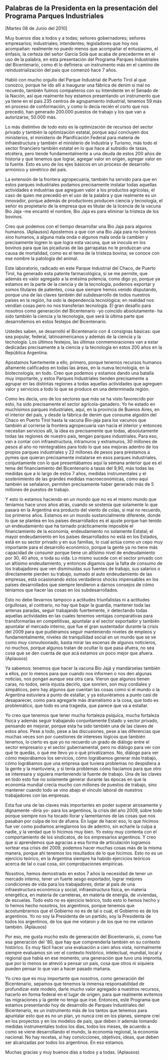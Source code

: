 Palabras de la Presidenta en la presentación del Programa Parques Industriales
------------------------------------------------------------------------------

[Martes 08 de Junio del 2010]

Muy buenos días a todos y a todas; señores gobernadores; señores
empresarios; industriales; intendentes; legisladores que hoy nos
acompañan: realmente no puedo menos que acompañar el entusiasmo, el
énfasis, la certeza del señor García Solá que acaba de precederme en el
uso de la palabra, en esta presentación del Programa Parques
Industriales del Bicentenario, como él lo definiera: un instrumento más
en el camino de reindustrialización del país que comenzó hace 7 años.

Habló con mucho orgullo del Parque Industrial de Puerto Tirol al que
conozco, porque he ido allí a inaugurar una fábrica de denim si mal no
recuerdo, también fuimos compañeros con su Intendente en el Senado de la
Nación, así que realmente hoy estamos presentando un instrumento que ya
tiene en el país 235 centros de agrupamiento industrial, tenemos 59 más
en proceso de conformación, y como lo decía recién el corto que nos
precedió, han generado 200.000 puestos de trabajo y los que van a
autorizarse, 50.000 más.

Lo más distintivo de todo esto es la optimización de recursos del sector
privado y también la optimización estatal, porque aquí concluyen dos
ministerios, el ministerio de Planificación Federal para materia de
infraestructura y también el ministerio de Industria y Turismo, más todo
el sector financiero también estatal en lo que hace al subsidio de
tasas, etcétera, pero tiende fundamentalmente a una deuda de estos 200
años de historia y que tenemos que lograr, agregar valor en origen,
agregar valor en la fuente. Esto es uno de los ejes básicos en un
proceso de desarrollo armónico y simétrico del país.

La extensión de la frontera agropecuaria, también ha servido para que en
estos parques industriales podamos precisamente instalar todas aquellas
actividades e industrias que agreguen valor a los productos agrícolas,
el caso de quien me precedió en el uso de la palabra y que realmente es
un innovador, porque además de productores producen ciencia y
tecnología, el señor es propietario de la empresa que es titular de la
licencia de la vacuna Bio Jaja -me encantó el nombre, Bio Jaja es para
eliminar la tristeza de los bovinos.

Creo que podemos con el tiempo desarrollar una Bio Jaja para algunos
humanos. (Aplausos) Apostemos a que con una Bio Jaja para no bovinos
sino humanos, a alguna mala onda o algunos mala onda la cambien y
precisamente logren lo que logra esta vacuna, que se inocula en los
bovinos para que las picaduras de las garrapatas no le produzcan una
causa de mortalidad, como es el tema de la tristeza bovina; se conoce
con ese nombre la patología del animal.

Este laboratorio, radicado en este Parque Industrial del Chaco, de
Puerto Tirol, ha generado esta patente farmacológica, si se me permite,
que además es valor agregado a la enésima potencia, como digo yo, porque
ya estamos en la parte de la ciencia y de la tecnología, podemos
exportar y somos titulares de patentes, cosa que siempre hemos venido
disputando, porque una de las claves también del subdesarrollo de todos
nuestros países en la región, ha sido la dependencia tecnológica; en
realidad nos vendían cosas pero no nos transferían tecnología. El gran
desafío para nosotros como generación del Bicentenario -yo coincido
absolutamente- ha sido también la ciencia y la tecnología, que será la
última parte que desarrollemos en estos festejos del Bicentenario.

Ustedes saben, se desarrolló el Bicentenario con 4 consignas básicas:
que sea popular, federal, latinoamericanos y además de la ciencia y la
tecnología. Los últimos festejos, las últimas conmemoraciones van a
estar dedicadas precisamente a la ciencia y la tecnología en estos 200
años en la República Argentina.

Apostamos fuertemente a ello, primero, porque tenemos recursos humanos
altamente calificados en todas las áreas, en la nueva tecnología, en la
biotecnología, en todo. Creo que podemos y estamos dando una batalla muy
importante, y estos Parques Industriales tienden precisamente a agrupar
en las distintas regiones a todas aquellas actividades que agreguen
valor y servicios a todo lo que se produce en una determinada región.

Como les decía, uno de los sectores que más se ha visto favorecido por
esto, ha sido precisamente el sector agrícola-ganadero. Yo he estado en
muchísimos parques industriales, aquí, en la provincia de Buenos Aires,
en el interior del país, y desde la fábrica de denim que consume algodón
del Chaco en Puerto Tirol hasta la vacuna Bio-jaja para los vacunos que
también al correrse la frontera agropecuaria van hacia el interior y
entonces necesitan servicios allí, la idea es precisamente que todas,
absolutamente todas las regiones de nuestro país, tengan parques
industriales. Para eso, van a contar con infraestructura, intramuros y
extramuros, 30 millones de pesos al año no reintegrables para todo lo
que sea mejoras adentro de los propios parques industriales y 22
millones de pesos para préstamos a pymes que quieran precisamente
instalarse en esos parques industriales, conjuntamente con lo que
presentábamos aquí la semana anterior que es el tema del financiamiento
del Bicentenario a tasas del 9,90, más todas las medidas que a lo largo
de estos 7 años, medidas instrumentales y el sostenimiento de las
grandes medidas macroeconómicas, como aquí también se señalaron,
permiten precisamente haber generado más de 5 millones de puestos de
trabajo.

Y esto lo estamos haciendo en un mundo que no es el mismo mundo que
teníamos hace unos años atrás, cuando se sostenía que solamente lo que
pasara en la Argentina era producto del viento de colas, si mal no
recuerdo, los primeros años. Estamos en un mundo sustancialmente
diferente, donde lo que se plantea en los países desarrollados es el
ajuste porque han tenido un endeudamiento que ha tornado prácticamente
imposible el financiamiento de la economía, endeudamiento no solamente
Estatal; el mayor endeudamiento en los países desarrollados no está en
los Estados, está en su sector privado y en sus familias, lo cual actúa
como un cepo muy importante para el desarrollo económico, porque la
gente ya no tiene más capacidad de consumir porque tiene un altísimo
nivel de endeudamiento por 30, 40 años, o toda su vida. Lo mismo sucede
con el sector privado con un altísimo endeudamiento, y entonces digamos
que la falta de consumo de los trabajadores que ven disminuidas sus
fuentes de trabajo, sus salarios o directamente pierden su trabajo,
sumado al auto endeudamiento de las empresas, está ocasionando estos
verdaderos shocks impensables en los países desarrollados que siempre
tendieron a darnos consejos de cómo teníamos que hacer las cosas en los
subdesarrollados.

Esto no debe llevarnos tampoco a actitudes triunfalistas ni a actitudes
orgullosas, al contrario, no hay que bajar la guardia, mantener toda las
antenas paradas, seguir trabajando fuertemente, ir detectando todas
aquellas actividades en las cuales tenemos ventajas comparativas para
transformarlas en competitivas, apuntalar a el sector exportador y
también apuntalar el mercado interno, que fue el gran sustentador
durante la crisis del 2009 para que pudiéramos seguir manteniendo
niveles de empleos y fundamentalmente, niveles de tranquilidad social en
un mundo que se ve como muy convulsionado, basta mirar las escenas de
algunos noticieros, no muchos, porque algunos tratan de ocultar lo que
pasa afuera, no sea cosa que se den cuenta de que acá estamos un poco
mejor que afuera. (Aplausos)

Ya sabemos: tenemos que hacer la vacuna Bio Jajá y mandárselas también a
ellos, por lo menos para que cuando nos informen o nos den algunas
noticias, nos pongan aunque sea otra cara. Vieron que algunos tienen
caras, no todos, sería injusta decirlo, que sonríen, son muy cordiales y
simpáticos, pero hay algunos que cuentan las cosas como si el mundo o la
Argentina estuviera a punto de estallar, y ya estuviéramos a punto casi
de desaparecer, como para agregarle más dramatismo a la cosa, que todo
es problemático, que todo es una tragedia, que parece que va a estallar.

Yo creo que tenemos que tener mucha fortaleza psíquica, mucha fortaleza
física y además seguir trabajando conjuntamente Estado y sector privado,
pensando en mejorar, porque esta ha sido también una de las claves de
estos años. Pese a todo, pese a las discusiones, pese a las diferencias
que muchas veces son por cuestiones de intereses lógicos que también
tenemos, lo cierto es que yo no recuerdo un grado de diálogo entre el
sector empresario y el sector gubernamental, pero no diálogo para ver
con qué te quedás, o qué me llevo yo o qué privatizamos. No, diálogo
para ver cómo mejorábamos los servicios, cómo lográbamos generar más
trabajo, cómo lográbamos que una empresa que tuviera problemas no
despidiera a la gente y la mantuviera, y si tenía problemas cómo
hacíamos para que otro se interesara y siguiera manteniendo la fuente de
trabajo. Una de las claves en todo esto fue no solamente generar durante
las épocas en que la economía mundial crecía mucho con millones de
puestos de trabajo, sino mantener cuando todo se vino abajo el vínculo
laboral de nuestros trabajadores con las empresas.

Esta fue una de las claves más importantes en poder superar airosamente
y dignamente -diría yo- para los argentinos, la crisis del año 2009,
sobre todo porque siempre nos ha tocado llorar y lamentarnos de las
cosas que nos pasaban por culpa de los de afuera. En lugar de hacer eso,
lo que hicimos fue ver como podíamos arreglarnos los de adentro, sin
echarle la culpa a nadie, y la verdad que lo hicimos muy bien. Yo estoy
muy contenta con el comportamiento de los sindicatos, de los empresarios
argentinos. Y creo que si aprendemos que agracias a esa forma de
articulación logramos sortear esa crisis del 2009, podemos hacer muchas
cosas más de la misma manera, porque ahí tenemos los resultados de lo
que hicimos. Esto no es un ejercicio teórico, en la Argentina siempre ha
habido ejercicios teóricos acerca de tal o cual cosa, sin comprobaciones
empíricas.

Nosotros, hemos demostrado en estos 7 años la necesidad de tener un
mercado interno, tener un fuerte sesgo exportador, lograr mejores
condiciones de vida para los trabajadores, dotar al país de una
infraestructura económica y social, infraestructura física, en materia
energética, en materia de carreteras, en materia de energía, de
viviendas, de escuelas. Todo esto no es ejercicio teórico, todo esto lo
hemos hecho y lo hemos hecho nosotros, los argentinos, porque tenemos
que acostumbrarnos que el Gobierno no es de tal o cual, el Gobierno es
de los argentinos. Yo no soy la Presidenta de un partido, soy la
Presidenta de todos los argentinos, de los que me votaron y de los que
no me votaron también. (Aplausos)

Por eso, me gusta mucho esto de generación del Bicentenario, sí, como
fue esa generación del '80, que hay que comprenderla también en su
contexto histórico. Es muy fácil hacer una evaluación a cien años vista,
normalmente siempre evaluamos sin ver el contexto histórico,
intelectual, mundial, local y regional que había en ese momento, una
generación que tuvo una impronta, que por lo menos se atrevió a pensar
un país, cosa que otros ni siquiera pueden pensar lo que van a hacer
pasado mañana.

Yo creo que es muy importante que nosotros, como generación del
Bicentenario, sepamos que tenemos la inmensa responsabilidad de
profundizar este modelo, darle mucho valor agregado a nuestros recursos,
hacerlo en forma federal en el lugar de origen, para que realmente
evitemos las migraciones y la gente no tenga que irse. Entonces, este
Programa que estamos presentando hoy de desarrollo de Parques
Industriales del Bicentenario, es un instrumento más de los tantos que
tenemos para apuntalar esto que es no un plan, yo nunca creí en los
planes, siempre creí en los proyectos y en los modelos de país, que
deben ir además tomando medidas instrumentales todos los días, todos los
meses, de acuerdo a como se viene desarrollando el mundo, la economía
regional, la economía nacional. No hay recetas, sí hay convicciones,
objetivos, ideas, que deben ser alcanzadas por todos los argentinos. En
eso estamos.

Muchas gracias y muy buenos días a todos y a todas. (Aplausos)

 

 
